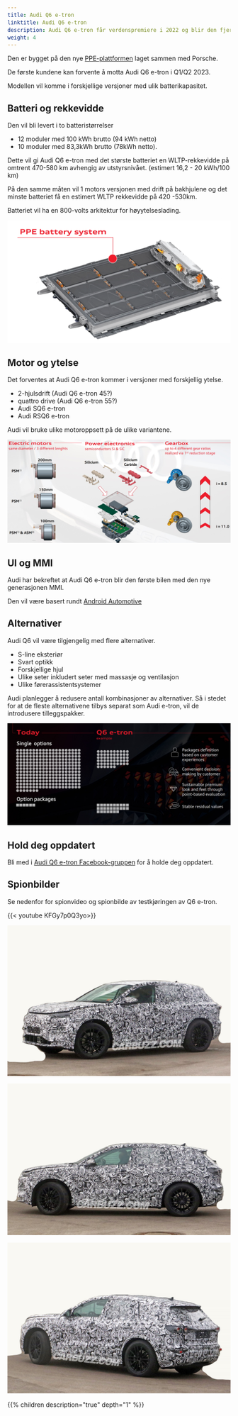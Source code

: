 ```yaml
---
title: Audi Q6 e-tron
linktitle: Audi Q6 e-tron
description: Audi Q6 e-tron får verdenspremiere i 2022 og blir den fjerde helelektriske modellen fra Audi og den mest sporty SUVen.
weight: 4
---
```


Den er bygget på den nye [PPE-plattformen](../../technology/bev-platforms/ppe/) laget sammen med Porsche.

De første kundene kan forvente å motta Audi Q6 e-tron i Q1/Q2 2023.

Modellen vil komme i forskjellige versjoner med ulik batterikapasitet.

## Batteri og rekkevidde

Den vil bli levert i to batteristørrelser

- 12 moduler med 100 kWh brutto (94 kWh netto)
- 10 moduler med 83,3kWh brutto (78kWh netto).

Dette vil gi Audi Q6 e-tron med det største batteriet en WLTP-rekkevidde på omtrent 470-580 km avhengig av utstyrsnivået. (estimert 16,2 - 20 kWh/100 km)

På den samme måten vil 1 motors versjonen med drift på bakhjulene og det minste batteriet få en estimert WLTP rekkevidde på 420 -530km.

Batteriet vil ha en 800-volts arkitektur for høyytelseslading.

![Batteri](battery.png "Audi Q6 batteri med 12 moduler og 100kWh brutto")

## Motor og ytelse

Det forventes at Audi Q6 e-tron kommer i versjoner med forskjellig ytelse.

- 2-hjulsdrift (Audi Q6 e-tron 45?)
- quattro drive (Audi Q6 e-tron 55?)
- Audi SQ6 e-tron
- Audi RSQ6 e-tron

Audi vil bruke ulike motoroppsett på de ulike variantene.

![Motors](motors.jpg "Motorer for Audi Q6 e-tron")

## UI og MMI

Audi har bekreftet at Audi Q6 e-tron blir den første bilen med den nye generasjonen MMI.

Den vil være basert rundt [Android Automotive](https://source.android.com/devices/automotive/start/what_automotive)

## Alternativer

Audi Q6 vil være tilgjengelig med flere alternativer.

- S-line eksteriør
- Svart optikk
- Forskjellige hjul
- Ulike seter inkludert seter med massasje og ventilasjon
- Ulike førerassistentsystemer

Audi planlegger å redusere antall kombinasjoner av alternativer. Så i stedet for at de fleste alternativene tilbys separat som Audi e-tron, vil de introdusere tilleggspakker.

![options](options.jpg "Alternativer")

## Hold deg oppdatert

Bli med i [Audi Q6 e-tron Facebook-gruppen](https://www.facebook.com/groups/114120244068685) for å holde deg oppdatert.

## Spionbilder

Se nedenfor for spionvideo og spionbilde av testkjøringen av Q6 e-tron.

{{< youtube KFGy7p0Q3yo>}}

![Carbuzz-bilde av Q6 Prototype](prototype2.jpg "Carbuzz-bilde av Q6 e-tron Prototype")

![Carbuzz-bilde av Q6 Prototype](prototype3.jpg "Carbuzz-bilde av Q6 e-tron Prototype")

![Carbuzz-bilde av Q6 Prototype](prototype4.jpg "Carbuzz-bilde av Q6 e-tron Prototype")

{{% children description="true" depth="1" %}}

